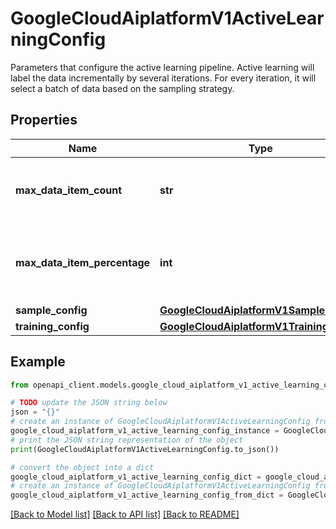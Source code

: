 # GoogleCloudAiplatformV1ActiveLearningConfig

Parameters that configure the active learning pipeline. Active learning will label the data incrementally by several iterations. For every iteration, it will select a batch of data based on the sampling strategy.

## Properties

Name | Type | Description | Notes
------------ | ------------- | ------------- | -------------
**max_data_item_count** | **str** | Max number of human labeled DataItems. | [optional] 
**max_data_item_percentage** | **int** | Max percent of total DataItems for human labeling. | [optional] 
**sample_config** | [**GoogleCloudAiplatformV1SampleConfig**](GoogleCloudAiplatformV1SampleConfig.md) |  | [optional] 
**training_config** | [**GoogleCloudAiplatformV1TrainingConfig**](GoogleCloudAiplatformV1TrainingConfig.md) |  | [optional] 

## Example

```python
from openapi_client.models.google_cloud_aiplatform_v1_active_learning_config import GoogleCloudAiplatformV1ActiveLearningConfig

# TODO update the JSON string below
json = "{}"
# create an instance of GoogleCloudAiplatformV1ActiveLearningConfig from a JSON string
google_cloud_aiplatform_v1_active_learning_config_instance = GoogleCloudAiplatformV1ActiveLearningConfig.from_json(json)
# print the JSON string representation of the object
print(GoogleCloudAiplatformV1ActiveLearningConfig.to_json())

# convert the object into a dict
google_cloud_aiplatform_v1_active_learning_config_dict = google_cloud_aiplatform_v1_active_learning_config_instance.to_dict()
# create an instance of GoogleCloudAiplatformV1ActiveLearningConfig from a dict
google_cloud_aiplatform_v1_active_learning_config_from_dict = GoogleCloudAiplatformV1ActiveLearningConfig.from_dict(google_cloud_aiplatform_v1_active_learning_config_dict)
```
[[Back to Model list]](../README.md#documentation-for-models) [[Back to API list]](../README.md#documentation-for-api-endpoints) [[Back to README]](../README.md)


